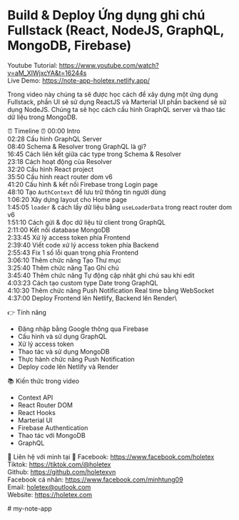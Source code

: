 # Build & Deploy Ứng dụng ghi chú Fullstack (React, NodeJS, GraphQL, MongoDB, Firebase)

Youtube Tutorial: https://www.youtube.com/watch?v=aM_XIWjxcYA&t=16244s<br/>
Live Demo: https://note-app-holetex.netlify.app/

Trong video này chúng ta sẽ được học cách để xây dựng một ứng dụng Fullstack, phần UI sẽ sử dụng ReactJS và Marterial UI phần backend sẽ sử dụng NodeJS. Chúng ta sẽ học cách cấu hình GraphQL server và thao tác dữ liệu trong MongoDB.

⏰ Timeline ⏰
00:00 Intro\
02:28 Cấu hình GraphQL Server\
08:40 Schema & Resolver trong GraphQL là gì?\
16:45 Cách liên kết giữa các type trong Schema & Resolver\
23:18 Cách hoạt động của Resolver\
32:20 Cấu hình React project\
35:50 Cấu hình react router dom v6\
41:20 Cấu hình & kết nối Firebase trong Login page\
48:10 Tạo `AuthContext` để lưu trữ thông tin người dùng\
1:06:20 Xây dựng layout cho Home page\
1:45:05 `loader` & cách lấy dữ liệu bằng `useLoaderData` trong react router dom v6\
1:51:10 Cách gửi & đọc dữ liệu từ client trong GraphQL\
2:11:00 Kết nối database MongoDB\
2:33:45 Xử lý access token phía Frontend\
2:39:40 Viết code xử lý access token phía Backend\
2:55:43 Fix 1 số lỗi quan trọng phía Frontend\
3:06:10 Thêm chức năng Tạo Thư mục \
3:25:40 Thêm chức năng Tạo Ghi chú\
3:45:40 Thêm chức năng Tự động cập nhật ghi chú sau khi edit\
4:03:23 Cách tạo custom type Date trong GraphQL\
4:10:30 Thêm chức năng Push Notification Real time bằng WebSocket\
4:37:00 Deploy Frontend lên Netlify, Backend lên Render\

👉 Tính năng
- Đăng nhập bằng Google thông qua Firebase
- Cấu hình và sử dụng GraphQL
- Xử lý access token
- Thao tác và sử dụng MongoDB
- Thực hành chức năng Push Notification
- Deploy code lên Netlify và Render

📚 Kiến thức trong video
- Context API
- React Router DOM
- React Hooks
- Marterial UI
- Firebase Authentication
- Thao tác với MongoDB
- GraphQL

📢 Liên hệ với mình tại 📢
Facebook: https://www.facebook.com/holetex \
Tiktok: https://tiktok.com/@holetex \
Github: https://github.com/holetexvn \
Facebook cá nhân: https://www.facebook.com/minhtung09 \
Email: holetex@outlook.com \
Website: https://holetex.com

#   m y - n o t e - a p p  
 